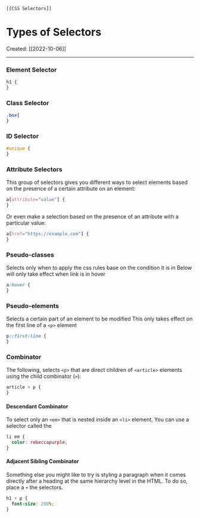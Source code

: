     [[CSS Selectors]]

# Types of Selectors
Created:  [[2022-10-06]]

---
### Element Selector
```CSS
h1 {
}
```

### Class Selector 
```CSS
.box{
}
```

### ID Selector
```CSS
#unique {
}
```


### Attribute Selectors
This group of selectors gives you different ways to select elements based on the presence of a certain attribute on an element:

```CSS
a[attribute="value"] {
}
```

Or even make a selection based on the presence of an attribute with a particular value:
```CSS
a[href="https://example.com"] {
}
```


### Pseudo-classes
Selects only when to apply the css rules base on the condition it is in
Below will only take effect when link is in hover
```CSS
a:hover {
}
```



### Pseudo-elements
Selects a certain part of an element to be modified
This only takes effect on the first line of a `<p>` element
```CSS
p::first-line {
}
```



### Combinator
The following, selects `<p>` that are direct children of `<article>` elements using the child combinator (`>`):
```CSS
article > p {
}
```


#### **Descendant Combinator**
To select only an `<em>` that is nested inside an `<li>` element, 
You can use a selector called the 
```CSS
li em {
  color: rebeccapurple;
}
```


#### **Adjacent Sibling Combinator**
Something else you might like to try is styling a paragraph when it comes directly after a heading at the same hierarchy level in the HTML. 
To do so, place a `+` the selectors.
```CSS
h1 + p {
  font-size: 200%;
}
```











